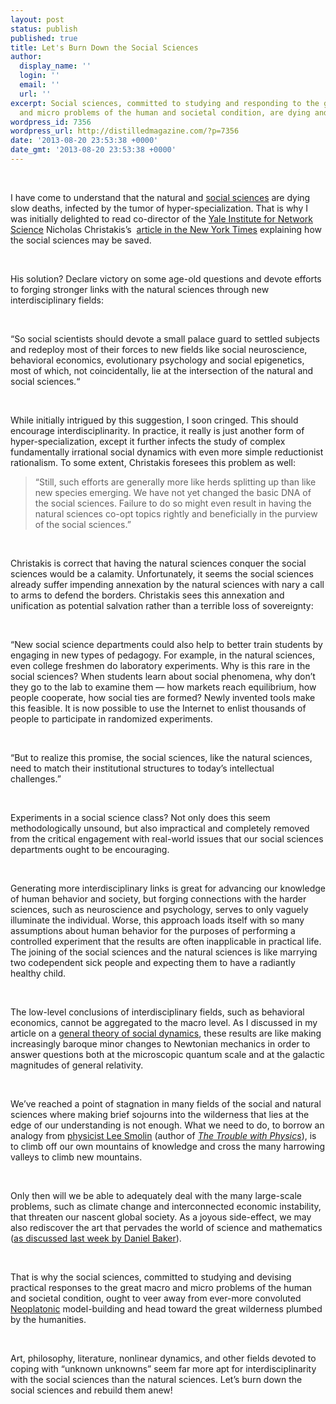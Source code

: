 ```yaml
---
layout: post
status: publish
published: true
title: Let's Burn Down the Social Sciences
author:
  display_name: ''
  login: ''
  email: ''
  url: ''
excerpt: Social sciences, committed to studying and responding to the great macro
  and micro problems of the human and societal condition, are dying and need new life
wordpress_id: 7356
wordpress_url: http://distilledmagazine.com/?p=7356
date: '2013-08-20 23:53:38 +0000'
date_gmt: '2013-08-20 23:53:38 +0000'
---
```

<p>&nbsp;</p>
<p dir="ltr">I have come to understand that the natural and <a href="http://distilledmagazine.com/wp-content/uploads/2013/08/Social_science" target="_blank">social sciences</a> are dying slow deaths, infected by the tumor of hyper-specialization. That is why I was initially delighted to read co-director of the <a href="http://distilledmagazine.com/wp-content/uploads/2013/08/yale-institute-network-science" target="_blank">Yale Institute for Network Science</a> Nicholas Christakis’s  <a href="http://www.nytimes.com/2013/07/21/opinion/sunday/lets-shake-up-the-social-sciences.html?_r=0" target="_blank">article in the New York Times</a> explaining how the social sciences may be saved.</p>
<p>&nbsp;</p>
<p dir="ltr">His solution? Declare victory on some age-old questions and devote efforts to forging stronger links with the natural sciences through new interdisciplinary fields:</p>
<p>&nbsp;</p>
<p dir="ltr">“So social scientists should devote a small palace guard to settled subjects and redeploy most of their forces to new fields like social neuroscience, behavioral economics, evolutionary psychology and social epigenetics, most of which, not coincidentally, lie at the intersection of the natural and social sciences.“</p>
<p>&nbsp;</p>
<p dir="ltr">While initially intrigued by this suggestion, I soon cringed. This should encourage interdisciplinarity. In practice, it really is just another form of hyper-specialization, except it further infects the study of complex fundamentally irrational social dynamics with even more simple reductionist rationalism. To some extent, Christakis foresees this problem as well:</p>
<blockquote>
<p dir="ltr">“Still, such efforts are generally more like herds splitting up than like new species emerging. We have not yet changed the basic DNA of the social sciences. Failure to do so might even result in having the natural sciences co-opt topics rightly and beneficially in the purview of the social sciences.”</p>
</blockquote>
<p>&nbsp;</p>
<p dir="ltr">Christakis is correct that having the natural sciences conquer the social sciences would be a calamity. Unfortunately, it seems the social sciences already suffer impending annexation by the natural sciences with nary a call to arms to defend the borders. Christakis sees this annexation and unification as potential salvation rather than a terrible loss of sovereignty:</p>
<p>&nbsp;</p>
<p dir="ltr">“New social science departments could also help to better train students by engaging in new types of pedagogy. For example, in the natural sciences, even college freshmen do laboratory experiments. Why is this rare in the social sciences? When students learn about social phenomena, why don’t they go to the lab to examine them — how markets reach equilibrium, how people cooperate, how social ties are formed? Newly invented tools make this feasible. It is now possible to use the Internet to enlist thousands of people to participate in randomized experiments.</p>
<p>&nbsp;</p>
<p dir="ltr">“But to realize this promise, the social sciences, like the natural sciences, need to match their institutional structures to today’s intellectual challenges.”</p>
<p>&nbsp;</p>
<p dir="ltr">Experiments in a social science class? Not only does this seem methodologically unsound, but also impractical and completely removed from the critical engagement with real-world issues that our social sciences departments ought to be encouraging.</p>
<p>&nbsp;</p>
<p dir="ltr">Generating more interdisciplinary links is great for advancing our knowledge of human behavior and society, but forging connections with the harder sciences, such as neuroscience and psychology, serves to only vaguely illuminate the individual. Worse, this approach loads itself with so many assumptions about human behavior for the purposes of performing a controlled experiment that the results are often inapplicable in practical life. The joining of the social sciences and the natural sciences is like marrying two codependent sick people and expecting them to have a radiantly healthy child.</p>
<p>&nbsp;</p>
<p dir="ltr">The low-level conclusions of interdisciplinary fields, such as behavioral economics, cannot be aggregated to the macro level. As I discussed in my article on a <a href="http://distilledmagazine.com/social-dynamics-theory/" target="_blank">general theory of social dynamics</a>, these results are like making increasingly baroque minor changes to Newtonian mechanics in order to answer questions both at the microscopic quantum scale and at the galactic magnitudes of general relativity.</p>
<p>&nbsp;</p>
<p dir="ltr">We’ve reached a point of stagnation in many fields of the social and natural sciences where making brief sojourns into the wilderness that lies at the edge of our understanding is not enough. What we need to do, to borrow an analogy from <a href="http://distilledmagazine.com/wp-content/uploads/2013/08/Lee-Smolin" target="_blank">physicist Lee Smolin</a> (author of <a href="http://distilledmagazine.com/wp-content/uploads/2013/08/The_Trouble_with_Physics" target="_blank"><em>The Trouble with Physics</em></a>), is to climb off our own mountains of knowledge and cross the many harrowing valleys to climb new mountains.</p>
<p>&nbsp;</p>
<p dir="ltr">Only then will we be able to adequately deal with the many large-scale problems, such as climate change and interconnected economic instability, that threaten our nascent global society. As a joyous side-effect, we may also rediscover the art that pervades the world of science and mathematics (<a href="http://distilledmagazine.com/math-lament/" target="_blank">as discussed last week by Daniel Baker</a>).</p>
<p>&nbsp;</p>
<p dir="ltr">That is why the social sciences, committed to studying and devising practical responses to the great macro and micro problems of the human and societal condition, ought to veer away from ever-more convoluted <a href="http://distilledmagazine.com/wp-content/uploads/2013/08/Neoplatonism" target="_blank">Neoplatonic</a> model-building and head toward the great wilderness plumbed by the humanities.</p>
<p>&nbsp;</p>
<p dir="ltr">Art, philosophy, literature, nonlinear dynamics, and other fields devoted to coping with “unknown unknowns” seem far more apt for interdisciplinarity with the social sciences than the natural sciences. Let’s burn down the social sciences and rebuild them anew!</p>
<p>&nbsp;</p>
